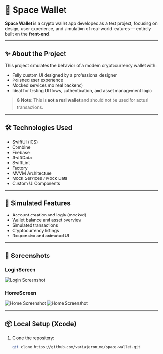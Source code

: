 # 🚀 Space Wallet

**Space Wallet** is a crypto wallet app developed as a test project, focusing on design, user experience, and simulation of real-world features — entirely built on the **front-end**.

---

## ✨ About the Project

This project simulates the behavior of a modern cryptocurrency wallet with:

- Fully custom UI designed by a professional designer  
- Polished user experience  
- Mocked services (no real backend)  
- Ideal for testing UI flows, authentication, and asset management logic

> 🔒 **Note:** This is **not a real wallet** and should not be used for actual transactions.

---

## 🛠️ Technologies Used

- SwiftUI (iOS)
- Combine
- Firebase
- SwiftData
- SwiftLint
- Factory
- MVVM Architecture
- Mock Services / Mock Data
- Custom UI Components

---

## 📱 Simulated Features

- Account creation and login (mocked)
- Wallet balance and asset overview
- Simulated transactions
- Cryptocurrency listings
- Responsive and animated UI

---

## 📸 Screenshots

### LoginScreen

![Login Screenshot](Screenshots/login_screenshot.png)

### HomeScreen

![Home Screenshot](Screenshots/homepage_screenshot.png)
![Home Screenshot](Screenshots/homepage_screenshot_empty_assets.png)

---

## 📦 Local Setup (Xcode)

1. Clone the repository:
   ```bash
   git clone https://github.com/vaniajeronimo/space-wallet.git
